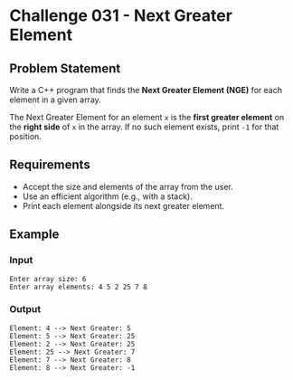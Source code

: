 # Challenge 031 - Next Greater Element

## Problem Statement

Write a C++ program that finds the **Next Greater Element (NGE)** for each element in a given array.

The Next Greater Element for an element `x` is the **first greater element** on the **right side** of `x` in the array. If no such element exists, print `-1` for that position.

## Requirements

- Accept the size and elements of the array from the user.
- Use an efficient algorithm (e.g., with a stack).
- Print each element alongside its next greater element.

## Example

### Input
```
Enter array size: 6  
Enter array elements: 4 5 2 25 7 8
```
### Output
```
Element: 4 --> Next Greater: 5  
Element: 5 --> Next Greater: 25  
Element: 2 --> Next Greater: 25  
Element: 25 --> Next Greater: 7  
Element: 7 --> Next Greater: 8  
Element: 8 --> Next Greater: -1
```